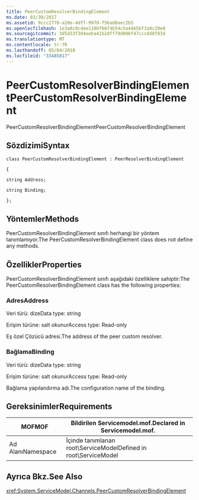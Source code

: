```yaml
---
title: PeerCustomResolverBindingElement
ms.date: 03/30/2017
ms.assetid: 9ccc2770-a20e-4dff-9970-f56ad8aec2b5
ms.openlocfilehash: 1e3a0c8cdee110bf66f4b54c5a44b5bf3a9c29e8
ms.sourcegitcommit: 3d5d33f384eeba41b2dff79d096f47ccc8d8f03d
ms.translationtype: MT
ms.contentlocale: tr-TR
ms.lasthandoff: 05/04/2018
ms.locfileid: "33485817"
---
```

# <a name="peercustomresolverbindingelement"></a><span data-ttu-id="0a005-102">PeerCustomResolverBindingElement</span><span class="sxs-lookup"><span data-stu-id="0a005-102">PeerCustomResolverBindingElement</span></span>
<span data-ttu-id="0a005-103">PeerCustomResolverBindingElement</span><span class="sxs-lookup"><span data-stu-id="0a005-103">PeerCustomResolverBindingElement</span></span>  
  
## <a name="syntax"></a><span data-ttu-id="0a005-104">Sözdizimi</span><span class="sxs-lookup"><span data-stu-id="0a005-104">Syntax</span></span>  
 `class PeerCustomResolverBindingElement : PeerResolverBindingElement`  
  
 `{`  
  
 `string Address;`  
  
 `string Binding;`  
  
 `};`  
  
## <a name="methods"></a><span data-ttu-id="0a005-105">Yöntemler</span><span class="sxs-lookup"><span data-stu-id="0a005-105">Methods</span></span>  
 <span data-ttu-id="0a005-106">PeerCustomResolverBindingElement sınıfı herhangi bir yöntem tanımlamıyor.</span><span class="sxs-lookup"><span data-stu-id="0a005-106">The PeerCustomResolverBindingElement class does not define any methods.</span></span>  
  
## <a name="properties"></a><span data-ttu-id="0a005-107">Özellikler</span><span class="sxs-lookup"><span data-stu-id="0a005-107">Properties</span></span>  
 <span data-ttu-id="0a005-108">PeerCustomResolverBindingElement sınıfı aşağıdaki özelliklere sahiptir:</span><span class="sxs-lookup"><span data-stu-id="0a005-108">The PeerCustomResolverBindingElement class has the following properties:</span></span>  
  
### <a name="address"></a><span data-ttu-id="0a005-109">Adres</span><span class="sxs-lookup"><span data-stu-id="0a005-109">Address</span></span>  
 <span data-ttu-id="0a005-110">Veri türü: dize</span><span class="sxs-lookup"><span data-stu-id="0a005-110">Data type: string</span></span>  
  
 <span data-ttu-id="0a005-111">Erişim türüne: salt okunur</span><span class="sxs-lookup"><span data-stu-id="0a005-111">Access type: Read-only</span></span>  
  
 <span data-ttu-id="0a005-112">Eş özel Çözücü adresi.</span><span class="sxs-lookup"><span data-stu-id="0a005-112">The address of the peer custom resolver.</span></span>  
  
### <a name="binding"></a><span data-ttu-id="0a005-113">Bağlama</span><span class="sxs-lookup"><span data-stu-id="0a005-113">Binding</span></span>  
 <span data-ttu-id="0a005-114">Veri türü: dize</span><span class="sxs-lookup"><span data-stu-id="0a005-114">Data type: string</span></span>  
  
 <span data-ttu-id="0a005-115">Erişim türüne: salt okunur</span><span class="sxs-lookup"><span data-stu-id="0a005-115">Access type: Read-only</span></span>  
  
 <span data-ttu-id="0a005-116">Bağlama yapılandırma adı.</span><span class="sxs-lookup"><span data-stu-id="0a005-116">The configuration name of the binding.</span></span>  
  
## <a name="requirements"></a><span data-ttu-id="0a005-117">Gereksinimler</span><span class="sxs-lookup"><span data-stu-id="0a005-117">Requirements</span></span>  
  
|<span data-ttu-id="0a005-118">MOF</span><span class="sxs-lookup"><span data-stu-id="0a005-118">MOF</span></span>|<span data-ttu-id="0a005-119">Bildirilen Servicemodel.mof.</span><span class="sxs-lookup"><span data-stu-id="0a005-119">Declared in Servicemodel.mof.</span></span>|  
|---------|-----------------------------------|  
|<span data-ttu-id="0a005-120">Ad Alanı</span><span class="sxs-lookup"><span data-stu-id="0a005-120">Namespace</span></span>|<span data-ttu-id="0a005-121">İçinde tanımlanan root\ServiceModel</span><span class="sxs-lookup"><span data-stu-id="0a005-121">Defined in root\ServiceModel</span></span>|  
  
## <a name="see-also"></a><span data-ttu-id="0a005-122">Ayrıca Bkz.</span><span class="sxs-lookup"><span data-stu-id="0a005-122">See Also</span></span>  
 <xref:System.ServiceModel.Channels.PeerCustomResolverBindingElement>
